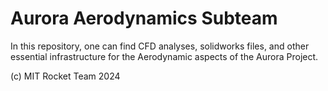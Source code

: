 # Aurora Aerodynamics Subteam

In this repository, one can find CFD analyses, solidworks files, and other essential infrastructure for the Aerodynamic aspects of the Aurora Project.

(c) MIT Rocket Team 2024
